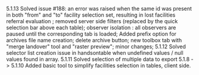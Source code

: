 5.1.13 Solved issue #188: an error was raised when the same id was present in both "from" and "to" facility selection set, resulting in lost facilities referral evaluation ; removed server side filters (replaced by the quick selection bar above each table); observer isolation : all observers are paused until the corresponding tab is loaded; Added prefix option for archives file name creation; delete archive button;  new toolbox tab with "merge landover" tool and "raster preview"; minor changes; 
5.1.12 Solved selector list creation issue in handsontable when undefined values / null values found in array.
5.1.11 Solved selection of multiple data to export 
5.1.8 -> 5.1.10 Added basic tool to simplify facilities selection in tables, client side.

